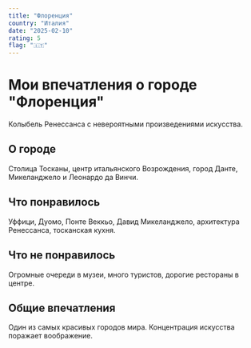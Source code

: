 ```yaml
---
title: "Флоренция"
country: "Италия"
date: "2025-02-10"
rating: 5
flag: "🇮🇹"
---
```


# Мои впечатления о городе "Флоренция"

Колыбель Ренессанса с невероятными произведениями искусства.

## О городе

Столица Тосканы, центр итальянского Возрождения, город Данте, Микеланджело и Леонардо да Винчи.

## Что понравилось

Уффици, Дуомо, Понте Веккьо, Давид Микеланджело, архитектура Ренессанса, тосканская кухня.

## Что не понравилось

Огромные очереди в музеи, много туристов, дорогие рестораны в центре.

## Общие впечатления

Один из самых красивых городов мира. Концентрация искусства поражает воображение.
